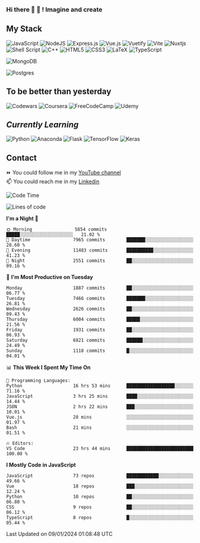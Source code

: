 ### Hi there 👋 🤖 ! Imagine and create

## My Stack
![JavaScript](https://img.shields.io/badge/javascript-%23323330.svg?style=for-the-badge&logo=javascript&logoColor=%23F7DF1E) ![NodeJS](https://img.shields.io/badge/node.js-6DA55F?style=for-the-badge&logo=node.js&logoColor=white) <img alt="Express.js" src="https://img.shields.io/badge/express.js%20-%23404d59.svg?&style=for-the-badge"/> ![Vue.js](https://img.shields.io/badge/vuejs-%2335495e.svg?style=for-the-badge&logo=vuedotjs&logoColor=%234FC08D) ![Vuetify](https://img.shields.io/badge/Vuetify-1867C0?style=for-the-badge&logo=vuetify&logoColor=AEDDFF) ![Vite](https://img.shields.io/badge/vite-%23646CFF.svg?style=for-the-badge&logo=vite&logoColor=white) ![Nuxtjs](https://img.shields.io/badge/Nuxt-002E3B?style=for-the-badge&logo=nuxtdotjs&logoColor=#00DC82) ![Shell Script](https://img.shields.io/badge/shell_script-%23121011.svg?style=for-the-badge&logo=gnu-bash&logoColor=white) ![C++](https://img.shields.io/badge/c++-%2300599C.svg?style=for-the-badge&logo=c%2B%2B&logoColor=white) ![HTML5](https://img.shields.io/badge/html5-%23E34F26.svg?style=for-the-badge&logo=html5&logoColor=white) ![CSS3](https://img.shields.io/badge/css3-%231572B6.svg?style=for-the-badge&logo=css3&logoColor=white) ![LaTeX](https://img.shields.io/badge/latex-%23008080.svg?style=for-the-badge&logo=latex&logoColor=white) ![TypeScript](https://img.shields.io/badge/typescript-%23007ACC.svg?style=for-the-badge&logo=typescript&logoColor=white)
<div>
  <img alt="MongoDB" src ="https://img.shields.io/badge/MongoDB-%234ea94b.svg?&style=for-the-badge&logo=mongodb&logoColor=white"/>
  
  ![Postgres](https://img.shields.io/badge/postgres-%23316192.svg?style=for-the-badge&logo=postgresql&logoColor=white)
</div>

## To be better than yesterday
![Codewars](https://img.shields.io/badge/Codewars-B1361E?style=for-the-badge&logo=codewars&logoColor=grey)
  ![Coursera](https://img.shields.io/badge/Coursera-%230056D2.svg?style=for-the-badge&logo=Coursera&logoColor=white)
  ![FreeCodeCamp](https://img.shields.io/badge/Freecodecamp-%23123.svg?&style=for-the-badge&logo=freecodecamp&logoColor=green)
  ![Udemy](https://img.shields.io/badge/Udemy-A435F0?style=for-the-badge&logo=Udemy&logoColor=white)

## *Currently Learning*
![Python](https://img.shields.io/badge/python-3670A0?style=for-the-badge&logo=python&logoColor=ffdd54) ![Anaconda](https://img.shields.io/badge/Anaconda-%2344A833.svg?style=for-the-badge&logo=anaconda&logoColor=white) 
![Flask](https://img.shields.io/badge/flask-%23000.svg?style=for-the-badge&logo=flask&logoColor=white) ![TensorFlow](https://img.shields.io/badge/TensorFlow-%23FF6F00.svg?style=for-the-badge&logo=TensorFlow&logoColor=white) ![Keras](https://img.shields.io/badge/Keras-%23D00000.svg?style=for-the-badge&logo=Keras&logoColor=white)

## Contact
⏩ You could follow me in my <a href="https://www.youtube.com/c/ViktorJimenezF" target="blank">YouTube channel</a>   <br>
📫 You could reach me in my <a href="https://www.linkedin.com/in/victorjuanjimenez/" target="blank">Linkedin</a>  

<!--START_SECTION:waka-->
![Code Time](http://img.shields.io/badge/Code%20Time-1%2C922%20hrs%2047%20mins-blue)

![Lines of code](https://img.shields.io/badge/From%20Hello%20World%20I%27ve%20Written-61.1%20million%20lines%20of%20code-blue)

**I'm a Night 🦉** 

```text
🌞 Morning                5854 commits        █████░░░░░░░░░░░░░░░░░░░░   21.02 % 
🌆 Daytime                7965 commits        ███████░░░░░░░░░░░░░░░░░░   28.60 % 
🌃 Evening                11483 commits       ██████████░░░░░░░░░░░░░░░   41.23 % 
🌙 Night                  2551 commits        ██░░░░░░░░░░░░░░░░░░░░░░░   09.16 % 
```
📅 **I'm Most Productive on Tuesday** 

```text
Monday                   1887 commits        ██░░░░░░░░░░░░░░░░░░░░░░░   06.77 % 
Tuesday                  7466 commits        ███████░░░░░░░░░░░░░░░░░░   26.81 % 
Wednesday                2626 commits        ██░░░░░░░░░░░░░░░░░░░░░░░   09.43 % 
Thursday                 6004 commits        █████░░░░░░░░░░░░░░░░░░░░   21.56 % 
Friday                   1931 commits        ██░░░░░░░░░░░░░░░░░░░░░░░   06.93 % 
Saturday                 6821 commits        ██████░░░░░░░░░░░░░░░░░░░   24.49 % 
Sunday                   1118 commits        █░░░░░░░░░░░░░░░░░░░░░░░░   04.01 % 
```


📊 **This Week I Spent My Time On** 

```text
💬 Programming Languages: 
Python                   16 hrs 53 mins      ██████████████████░░░░░░░   71.16 % 
JavaScript               3 hrs 25 mins       ████░░░░░░░░░░░░░░░░░░░░░   14.44 % 
JSON                     2 hrs 22 mins       ███░░░░░░░░░░░░░░░░░░░░░░   10.01 % 
Vue.js                   28 mins             ░░░░░░░░░░░░░░░░░░░░░░░░░   01.97 % 
Bash                     21 mins             ░░░░░░░░░░░░░░░░░░░░░░░░░   01.51 % 

🔥 Editors: 
VS Code                  23 hrs 44 mins      █████████████████████████   100.00 % 
```

**I Mostly Code in JavaScript** 

```text
JavaScript               73 repos            ████████████░░░░░░░░░░░░░   49.66 % 
Vue                      18 repos            ███░░░░░░░░░░░░░░░░░░░░░░   12.24 % 
Python                   10 repos            ██░░░░░░░░░░░░░░░░░░░░░░░   06.80 % 
CSS                      9 repos             ██░░░░░░░░░░░░░░░░░░░░░░░   06.12 % 
TypeScript               8 repos             █░░░░░░░░░░░░░░░░░░░░░░░░   05.44 % 
```




 Last Updated on 09/01/2024 01:08:48 UTC
<!--END_SECTION:waka-->

<!--
**ViktorJJF/ViktorJJF** is a ✨ _special_ ✨ repository because its `README.md` (this file) appears on your GitHub profile.



Here are some ideas to get you started:

- 🔭 I’m currently working on ...
- 🌱 I’m currently learning ...
- 👯 I’m looking to collaborate on ...
- 🤔 I’m looking for help with ...
- 💬 Ask me about ...
- 📫 How to reach me: ...
- 😄 Pronouns: ...
- ⚡ Fun fact: ...
-->
